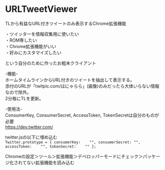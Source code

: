URLTweetViewer
==============

TLから有益なURL付きツイートのみ表示するChrome拡張機能  

・ツイッターを情報収集用に使いたい  
・ROM専したい  
・Chrome拡張機能がいい  
・好みにカスタマイズしたい

という自分のために作ったお粗末クライアント
  
-機能-  
ホームタイムラインからURL付きのツイートを抽出して表示する。  
添付のURLが「twitpic.com/ほにゃらら」(画像)のみだったら大体いらない情報なので除外。  
2分毎にTLを更新。  
  
-使用法-  
ConsumerKey, ConsumerSecret, AccessToken, TokenSecretは自分のものが必要  
https://dev.twitter.com/  
  
twitter.jsの以下に埋め込む  
    `Twitter.prototype = {
        consumerKey:    "",
        consumerSecret: "",
        accessToken:    "",
        tokenSecret:    ""
    };`

Chromeの設定＞ツール＞拡張機能＞デベロッパーモードにチェック＞パッケージ化されてない拡張機能を読み込む
